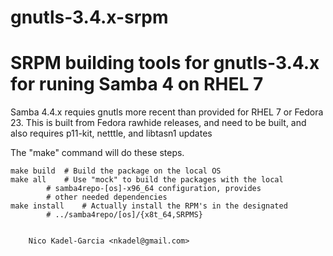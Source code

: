 gnutls-3.4.x-srpm
=================

SRPM building tools for gnutls-3.4.x for runing Samba 4 on RHEL 7
=======

Samba 4.4.x requies gnutls more recent than provided for RHEL 7 or
Fedora 23. This is built from Fedora rawhide releases, and need to be
built, and also requires p11-kit, netttle, and libtasn1 updates

The "make" command will do these steps.

	make build	# Build the package on the local OS
	make all	# Use "mock" to build the packages with the local
			# samba4repo-[os]-x96_64 configuration, provides
			# other needed dependencies
	make install	# Actually install the RPM's in the designated
			# ../samba4repo/[os]/{x8t_64,SRPMS}


		Nico Kadel-Garcia <nkadel@gmail.com>
